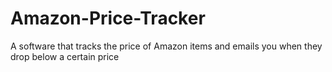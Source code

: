# Amazon-Price-Tracker
A software that tracks the price of Amazon items and emails you when they drop below a certain price
